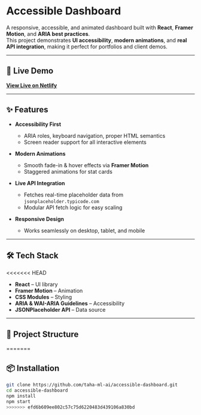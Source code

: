 # Accessible Dashboard

A responsive, accessible, and animated dashboard built with **React**, **Framer Motion**, and **ARIA best practices**.  
This project demonstrates **UI accessibility**, **modern animations**, and **real API integration**, making it perfect for portfolios and client demos.

---

## 🚀 Live Demo
[**View Live on Netlify**](https://creative-semolina-086301.netlify.app/) 

---

## ✨ Features

- **Accessibility First**  
  - ARIA roles, keyboard navigation, proper HTML semantics  
  - Screen reader support for all interactive elements  

- **Modern Animations**  
  - Smooth fade-in & hover effects via **Framer Motion**  
  - Staggered animations for stat cards  

- **Live API Integration**  
  - Fetches real-time placeholder data from `jsonplaceholder.typicode.com`  
  - Modular API fetch logic for easy scaling  

- **Responsive Design**  
  - Works seamlessly on desktop, tablet, and mobile  

---

## 🛠 Tech Stack

<<<<<<< HEAD
- **React** – UI library  
- **Framer Motion** – Animation  
- **CSS Modules** – Styling  
- **ARIA & WAI-ARIA Guidelines** – Accessibility  
- **JSONPlaceholder API** – Data source  

---

## 📂 Project Structure

=======
## 📦 Installation
```bash
git clone https://github.com/taha-ml-ai/accessible-dashboard.git
cd accessible-dashboard
npm install
npm start
>>>>>>> efd6b609ee802c57c75d6220483d439106a830bd
